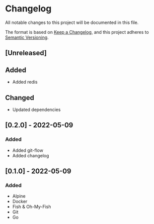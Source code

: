 # Changelog

All notable changes to this project will be documented in this file.

The format is based on [Keep a Changelog](https://keepachangelog.com/en/1.0.0/),
and this project adheres to [Semantic Versioning](https://semver.org/spec/v2.0.0.html).

## [Unreleased]

## Added

- Added redis

## Changed

- Updated dependencies

## [0.2.0] - 2022-05-09

### Added 

- Added git-flow
- Added changelog

## [0.1.0] - 2022-05-09

### Added

- Alpine
- Docker
- Fish & Oh-My-Fish
- Git
- Go
